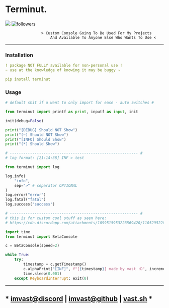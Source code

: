 # Terminut.
<img src="https://img.shields.io/pypi/v/terminut?style=for-the-badge&logo=python">
<img alt="followers" src="https://img.shields.io/github/followers/imvast?color=f429ff&style=for-the-badge&logo=github&label=Follow"/>

```less
                > Custom Console Going To Be Used For My Projects
                    And Available To Anyone Else Who Wants To Use <
```

---

### Installation
```yaml
! package NOT FULLY available for non-personal use !
~ use at the knowledge of knowing it may be buggy ~

pip install terminut
```

### Usage
```py
# default shit if u want to only import for ease - auto switches #

from terminut import printf as print, inputf as input, init

init(debug=False)

print("[DEBUG] Should NOT Show")
print("(~) Should NOT Show")
print("[INFO] Should Show")
print("(*) Should Show")

# --------------------------------------------------------- #
# log format: [21:14:38] INF > test

from terminut import log

log.info(
    "info",
    sep=">" # separator OPTIONAL
)
log.error("error")
log.fatal("fatal")
log.success("success")

# --------------------------------------------------------- #
# this is for custom cool stuff as seen here: 
# https://cdn.discordapp.com/attachments/1099515953223569420/1105295220414885998/2023-05-08_20-46-22.mp4

import time
from terminut import BetaConsole

c = BetaConsole(speed=2)

while True:
    try:
        timestamp = c.getTimestamp()
        c.alphaPrint("[INF]", f"[{timestamp}] made by vast :D", increment=False)
        time.sleep(0.001)
    except KeyboardInterrupt: exit(0)
```

---

## * [imvast@discord](https://discord.com/users/1118654675898617891) | [imvast@github](https://github.com/imvast) | [vast.sh](https://vast.sh) *
